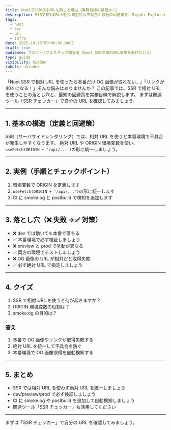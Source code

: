 ```yaml
---
title: NuxtでSSR相対URLを禁じる理由（実務目線の最短メモ）
description: SSRで相対URLが招く典型的な不具合と最短の回避策を、Migaki Explorerの運用規約ベースで解説。
tags:
  - nuxt
  - ssr
  - url
  - infra
date: 2025-10-15T00:00:00.000Z
draft: true
audience: フロント/フルスタック開発者（Nuxt SSRの相対URL事故を避けたい人）
type: guide
visibility: hidden
robots: noindex
---
```


「Nuxt SSR で相対 URL を使ったら本番だけ OG 画像が取れない…」「リンクが 404 になる！」そんな悩みはありませんか？
この記事では、SSR で相対 URL を使うことの落とし穴と、最短の回避策を実務目線で解説します。
まずは関連ツール「SSR チェッカー」で自分の URL を確認してみましょう。

---

## 1. 基本の構造（定義と回避策）

SSR（サーバサイドレンダリング）では、相対 URL を使うと本番環境で不具合が発生しやすくなります。
絶対 URL や ORIGIN 環境変数を使い、`useFetch(ORIGIN + '/api/...')`の形に統一しましょう。

---

## 2. 実例（手順とチェックポイント）

1. 環境変数で ORIGIN を定義します
2. `useFetch(ORIGIN + '/api/...')`の形に統一します
3. CI に smoke:og と postbuild で検知を追加します

---

## 3. 落とし穴（❌ 失敗 →✅ 対策）

- ❌ dev では動いても本番で落ちる
- ✅ 本番環境で必ず検証しましょう
- ❌ preview と prod で挙動が異なる
- ✅ 両方の環境でテストしましょう
- ❌ OG 画像の URL が相対だと取得失敗
- ✅ 必ず絶対 URL で指定しましょう

---

## 4. クイズ

1. SSR で相対 URL を使うと何が起きますか？
2. ORIGIN 環境変数の役割は？
3. smoke:og の目的は？

### 答え

1. 本番で OG 画像やリンクが取得失敗する
2. 絶対 URL を統一して不具合を防ぐ
3. 本番環境で OG 画像取得を自動検知する

---

## 5. まとめ

- SSR では相対 URL を使わず絶対 URL を統一しましょう
- dev/preview/prod で必ず検証しましょう
- CI に smoke:og や postbuild を追加して自動検知しましょう
- 関連ツール「SSR チェッカー」も活用してください

---

まずは「SSR チェッカー」で自分の URL を確認してみましょう。
